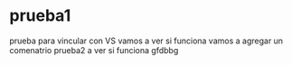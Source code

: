 # prueba1
prueba para vincular con VS
vamos a ver si funciona
vamos a agregar un comenatrio
prueba2 a ver si funciona
gfdbbg